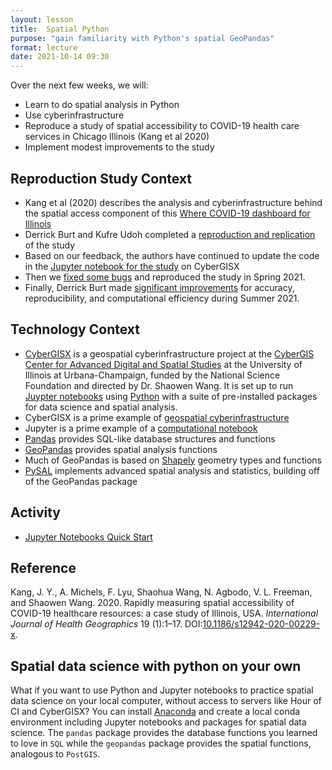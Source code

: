 ```yaml
---
layout: lesson
title:  Spatial Python
purpose: "gain familiarity with Python's spatial GeoPandas"
format: lecture
date: 2021-10-14 09:30
---
```


Over the next few weeks, we will:

- Learn to do spatial analysis in Python
- Use cyberinfrastructure
- Reproduce a study of spatial accessibility to COVID-19 health care services in Chicago Illinois (Kang et al 2020)
- Implement modest improvements to the study

## Reproduction Study Context

- Kang et al (2020) describes the analysis and cyberinfrastructure behind the spatial access component of this [Where COVID-19 dashboard for Illinois](https://wherecovid19.cigi.illinois.edu/spatialAccess.html)
- Derrick Burt and Kufre Udoh completed a [reproduction and replication](https://cybergisxhub.cigi.illinois.edu/blog/middlebury-college-students-reproduce-and-replicate-covid-19-health-care-resource-accessibility-study/) of the study
- Based on our feedback, the authors have continued to update the code in the [Jupyter notebook for the study](https://cybergisxhub.cigi.illinois.edu/notebook/rapidly-measuring-spatial-accessibility-of-covid-19-healthcare-resources-a-case-study-of-illinois-usa/) on CyberGISX
- Then we [fixed some bugs](https://github.com/cybergis/COVID-19AccessibilityNotebook/pull/1) and reproduced the study in Spring 2021.
- Finally, Derrick Burt made [significant improvements](https://github.com/HEGSRR/RPr-Kang-2020) for accuracy, reproducibility, and computational efficiency during Summer 2021.

## Technology Context

- [CyberGISX](https://cybergisx.cigi.illinois.edu) is a geospatial cyberinfrastructure project at the [CyberGIS Center for Advanced Digital and Spatial Studies](https://cybergis.illinois.edu/) at the University of Illinois at Urbana-Champaign, funded by the National Science Foundation and directed by Dr. Shaowen Wang. It is set up to run [Juypter notebooks](https://jupyter.org/) using [Python](https://www.python.org/) with a suite of pre-installed packages for data science and spatial analysis.
- CyberGISX is a prime example of [geospatial cyberinfrastructure](https://gistbok.ucgis.org/bok-topics/cyberinfrastructure)
- Jupyter is a prime example of a [computational notebook](https://www.nature.com/articles/d41586-018-07196-1)
- [Pandas](https://pandas.pydata.org/) provides SQL-like database structures and functions
- [GeoPandas](https://geopandas.org/) provides spatial analysis functions
- Much of GeoPandas is based on [Shapely](https://shapely.readthedocs.io) geometry types and functions
- [PySAL](https://pysal.org/) implements advanced spatial analysis and statistics, building off of the GeoPandas package

## Activity

- [Jupyter Notebooks Quick Start](https://cybergisxhub.cigi.illinois.edu/notebook/jupyter-notebooks-quick-start-2/)

## Reference

Kang, J. Y., A. Michels, F. Lyu, Shaohua Wang, N. Agbodo, V. L. Freeman, and Shaowen Wang. 2020. Rapidly measuring spatial accessibility of COVID-19 healthcare resources: a case study of Illinois, USA. *International Journal of Health Geographics* 19 (1):1–17. DOI:[10.1186/s12942-020-00229-x](https://doi.org/10.1186/s12942-020-00229-x).

## Spatial data science with python on your own

What if you want to use Python and Jupyter notebooks to practice spatial data science on your local computer, without access to servers like Hour of CI and CyberGISX? You can install [Anaconda](https://www.anaconda.com/) and create a local conda environment including Jupyter notebooks and packages for spatial data science. The `pandas` package provides the database functions you learned to love in `SQL` while the `geopandas` package provides the spatial functions, analogous to `PostGIS`.
